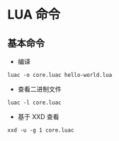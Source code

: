 # LUA 命令

## 基本命令

- 编译

```shell
luac -o core.luac hello-world.lua
```

- 查看二进制文件

```shell
luac -l core.luac
```

- 基于 XXD 查看

```shell
xxd -u -g 1 core.luac
```
